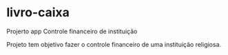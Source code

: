 # livro-caixa

 Projerto app Controle financeiro de instituição
 
 Projeto tem  objetivo fazer o controle financeiro de uma instituição religiosa. 
